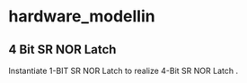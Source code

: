 # hardware_modellin
## 4 Bit SR NOR Latch
Instantiate 1-BIT SR NOR Latch to realize 4-Bit SR NOR Latch .
